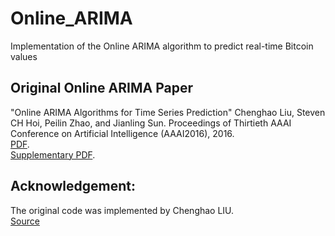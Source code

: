 # Online_ARIMA
Implementation of the Online ARIMA algorithm to predict real-time Bitcoin values

## Original Online ARIMA Paper
"Online ARIMA Algorithms for Time Series Prediction" Chenghao Liu, Steven CH Hoi, Peilin Zhao, and Jianling Sun. Proceedings of Thirtieth AAAI Conference on Artificial Intelligence (AAAI2016), 2016. <br /> 
[PDF](http://www.mysmu.edu.sg/faculty/chhoi/oarima/OnlineARIMA.pdf). <br />
[Supplementary PDF](http://www.mysmu.edu.sg/faculty/chhoi/oarima/OnlineARIMA_supplement.pdf). 

## Acknowledgement:
The original code was implemented by Chenghao LIU. <br />
[Source](http://oarima.stevenhoi.org/)
